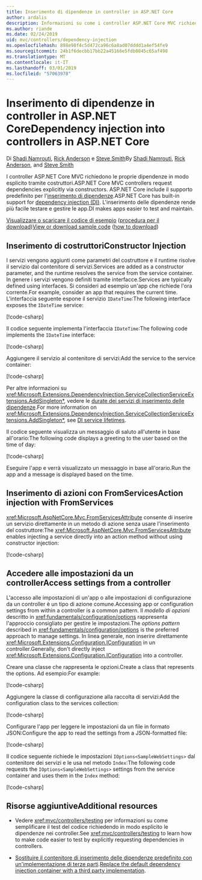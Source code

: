 ```yaml
---
title: Inserimento di dipendenze in controller in ASP.NET Core
author: ardalis
description: Informazioni su come i controller ASP.NET Core MVC richiedono le proprie dipendenze in modo esplicito tramite i rispettivi costruttori, usando l'inserimento delle dipendenze in ASP.NET Core.
ms.author: riande
ms.date: 02/24/2019
uid: mvc/controllers/dependency-injection
ms.openlocfilehash: 898e98f4c5d472ca96c6a8ad07dddd1a4ef54fe9
ms.sourcegitcommit: 24b1f6decbb17bb22a45166e5fdb0845c65af498
ms.translationtype: MT
ms.contentlocale: it-IT
ms.lasthandoff: 03/01/2019
ms.locfileid: "57063978"
---
```

# <a name="dependency-injection-into-controllers-in-aspnet-core"></a><span data-ttu-id="2de5a-103">Inserimento di dipendenze in controller in ASP.NET Core</span><span class="sxs-lookup"><span data-stu-id="2de5a-103">Dependency injection into controllers in ASP.NET Core</span></span>

<a name="dependency-injection-controllers"></a>

<span data-ttu-id="2de5a-104">Di [Shadi Namrouti](https://github.com/shadinamrouti), [Rick Anderson](https://twitter.com/RickAndMSFT) e [Steve Smith](https://github.com/ardalis)</span><span class="sxs-lookup"><span data-stu-id="2de5a-104">By [Shadi Namrouti](https://github.com/shadinamrouti), [Rick Anderson](https://twitter.com/RickAndMSFT), and [Steve Smith](https://github.com/ardalis)</span></span>

<span data-ttu-id="2de5a-105">I controller ASP.NET Core MVC richiedono le proprie dipendenze in modo esplicito tramite costruttori.</span><span class="sxs-lookup"><span data-stu-id="2de5a-105">ASP.NET Core MVC controllers request dependencies explicitly via constructors.</span></span> <span data-ttu-id="2de5a-106">ASP.NET Core include il supporto predefinito per l'[inserimento di dipendenze](xref:fundamentals/dependency-injection).</span><span class="sxs-lookup"><span data-stu-id="2de5a-106">ASP.NET Core has built-in support for [dependency injection (DI)](xref:fundamentals/dependency-injection).</span></span> <span data-ttu-id="2de5a-107">L'inserimento delle dipendenze rende più facile testare e gestire le app.</span><span class="sxs-lookup"><span data-stu-id="2de5a-107">DI makes apps easier to test and maintain.</span></span>

<span data-ttu-id="2de5a-108">[Visualizzare o scaricare il codice di esempio](https://github.com/aspnet/Docs/tree/master/aspnetcore/mvc/controllers/dependency-injection/sample) ([procedura per il download](xref:index#how-to-download-a-sample))</span><span class="sxs-lookup"><span data-stu-id="2de5a-108">[View or download sample code](https://github.com/aspnet/Docs/tree/master/aspnetcore/mvc/controllers/dependency-injection/sample) ([how to download](xref:index#how-to-download-a-sample))</span></span>

## <a name="constructor-injection"></a><span data-ttu-id="2de5a-109">Inserimento di costruttori</span><span class="sxs-lookup"><span data-stu-id="2de5a-109">Constructor Injection</span></span>

<span data-ttu-id="2de5a-110">I servizi vengono aggiunti come parametri del costruttore e il runtime risolve il servizio dal contenitore di servizi.</span><span class="sxs-lookup"><span data-stu-id="2de5a-110">Services are added as a constructor parameter, and the runtime resolves the service from the service container.</span></span> <span data-ttu-id="2de5a-111">In genere i servizi vengono definiti tramite interfacce.</span><span class="sxs-lookup"><span data-stu-id="2de5a-111">Services are typically defined using interfaces.</span></span> <span data-ttu-id="2de5a-112">Si consideri ad esempio un'app che richiede l'ora corrente.</span><span class="sxs-lookup"><span data-stu-id="2de5a-112">For example, consider an app that requires the current time.</span></span> <span data-ttu-id="2de5a-113">L'interfaccia seguente espone il servizio `IDateTime`:</span><span class="sxs-lookup"><span data-stu-id="2de5a-113">The following interface exposes the `IDateTime` service:</span></span>

[!code-csharp[](dependency-injection/sample/ControllerDI/Interfaces/IDateTime.cs?name=snippet)]

<span data-ttu-id="2de5a-114">Il codice seguente implementa l'interfaccia `IDateTime`:</span><span class="sxs-lookup"><span data-stu-id="2de5a-114">The following code implements the `IDateTime` interface:</span></span>

[!code-csharp[](dependency-injection/sample/ControllerDI/Services/SystemDateTime.cs?name=snippet)]

<span data-ttu-id="2de5a-115">Aggiungere il servizio al contenitore di servizi:</span><span class="sxs-lookup"><span data-stu-id="2de5a-115">Add the service to the service container:</span></span>

[!code-csharp[](dependency-injection/sample/ControllerDI/Startup1.cs?name=snippet&highlight=3)]

<span data-ttu-id="2de5a-116">Per altre informazioni su <xref:Microsoft.Extensions.DependencyInjection.ServiceCollectionServiceExtensions.AddSingleton*>, vedere le [durate dei servizi di inserimento delle dipendenze](xref:fundamentals/dependency-injection#service-lifetimes).</span><span class="sxs-lookup"><span data-stu-id="2de5a-116">For more information on <xref:Microsoft.Extensions.DependencyInjection.ServiceCollectionServiceExtensions.AddSingleton*>, see [DI service lifetimes](xref:fundamentals/dependency-injection#service-lifetimes).</span></span>

<span data-ttu-id="2de5a-117">Il codice seguente visualizza un messaggio di saluto all'utente in base all'orario:</span><span class="sxs-lookup"><span data-stu-id="2de5a-117">The following code displays a greeting to the user based on the time of day:</span></span>

[!code-csharp[](dependency-injection/sample/ControllerDI/Controllers/HomeController.cs?name=snippet)]

<span data-ttu-id="2de5a-118">Eseguire l'app e verrà visualizzato un messaggio in base all'orario.</span><span class="sxs-lookup"><span data-stu-id="2de5a-118">Run the app and a message is displayed based on the time.</span></span>

## <a name="action-injection-with-fromservices"></a><span data-ttu-id="2de5a-119">Inserimento di azioni con FromServices</span><span class="sxs-lookup"><span data-stu-id="2de5a-119">Action injection with FromServices</span></span>

<span data-ttu-id="2de5a-120"><xref:Microsoft.AspNetCore.Mvc.FromServicesAttribute> consente di inserire un servizio direttamente in un metodo di azione senza usare l'inserimento del costruttore:</span><span class="sxs-lookup"><span data-stu-id="2de5a-120">The <xref:Microsoft.AspNetCore.Mvc.FromServicesAttribute> enables injecting a service directly into an action method without using constructor injection:</span></span>

[!code-csharp[](dependency-injection/sample/ControllerDI/Controllers/HomeController.cs?name=snippet2)]

## <a name="access-settings-from-a-controller"></a><span data-ttu-id="2de5a-121">Accedere alle impostazioni da un controller</span><span class="sxs-lookup"><span data-stu-id="2de5a-121">Access settings from a controller</span></span>

<span data-ttu-id="2de5a-122">L'accesso alle impostazioni di un'app o alle impostazioni di configurazione da un controller è un tipo di azione comune.</span><span class="sxs-lookup"><span data-stu-id="2de5a-122">Accessing app or configuration settings from within a controller is a common pattern.</span></span> <span data-ttu-id="2de5a-123">Il *modello di opzioni* descritto in <xref:fundamentals/configuration/options> rappresenta l'approccio consigliato per gestire le impostazioni.</span><span class="sxs-lookup"><span data-stu-id="2de5a-123">The *options pattern* described in <xref:fundamentals/configuration/options> is the preferred approach to manage settings.</span></span> <span data-ttu-id="2de5a-124">In linea generale, non inserire direttamente <xref:Microsoft.Extensions.Configuration.IConfiguration> in un controller.</span><span class="sxs-lookup"><span data-stu-id="2de5a-124">Generally, don't directly inject <xref:Microsoft.Extensions.Configuration.IConfiguration> into a controller.</span></span>

<span data-ttu-id="2de5a-125">Creare una classe che rappresenta le opzioni.</span><span class="sxs-lookup"><span data-stu-id="2de5a-125">Create a class that represents the options.</span></span> <span data-ttu-id="2de5a-126">Ad esempio:</span><span class="sxs-lookup"><span data-stu-id="2de5a-126">For example:</span></span>

[!code-csharp[](dependency-injection/sample/ControllerDI/Models/SampleWebSettings.cs?name=snippet)]

<span data-ttu-id="2de5a-127">Aggiungere la classe di configurazione alla raccolta di servizi:</span><span class="sxs-lookup"><span data-stu-id="2de5a-127">Add the configuration class to the services collection:</span></span>

[!code-csharp[](dependency-injection/sample/ControllerDI/Startup.cs?highlight=4&name=snippet1)]

<span data-ttu-id="2de5a-128">Configurare l'app per leggere le impostazioni da un file in formato JSON:</span><span class="sxs-lookup"><span data-stu-id="2de5a-128">Configure the app to read the settings from a JSON-formatted file:</span></span>

[!code-csharp[](dependency-injection/sample/ControllerDI/Program.cs?name=snippet&range=10-15)]

<span data-ttu-id="2de5a-129">Il codice seguente richiede le impostazioni `IOptions<SampleWebSettings>` dal contenitore dei servizi e le usa nel metodo `Index`:</span><span class="sxs-lookup"><span data-stu-id="2de5a-129">The following code requests the `IOptions<SampleWebSettings>` settings from the service container and uses them in the `Index` method:</span></span>

[!code-csharp[](dependency-injection/sample/ControllerDI/Controllers/SettingsController.cs?name=snippet)]

## <a name="additional-resources"></a><span data-ttu-id="2de5a-130">Risorse aggiuntive</span><span class="sxs-lookup"><span data-stu-id="2de5a-130">Additional resources</span></span>

* <span data-ttu-id="2de5a-131">Vedere <xref:mvc/controllers/testing> per informazioni su come semplificare il test del codice richiedendo in modo esplicito le dipendenze nei controller.</span><span class="sxs-lookup"><span data-stu-id="2de5a-131">See <xref:mvc/controllers/testing> to learn how to make code easier to test by explicitly requesting dependencies in controllers.</span></span>

* <span data-ttu-id="2de5a-132">[Sostituire il contenitore di inserimento delle dipendenze predefinito con un'implementazione di terze parti](xref:fundamentals/dependency-injection#default-service-container-replacement).</span><span class="sxs-lookup"><span data-stu-id="2de5a-132">[Replace the default dependency injection container with a third party implementation](xref:fundamentals/dependency-injection#default-service-container-replacement).</span></span>
